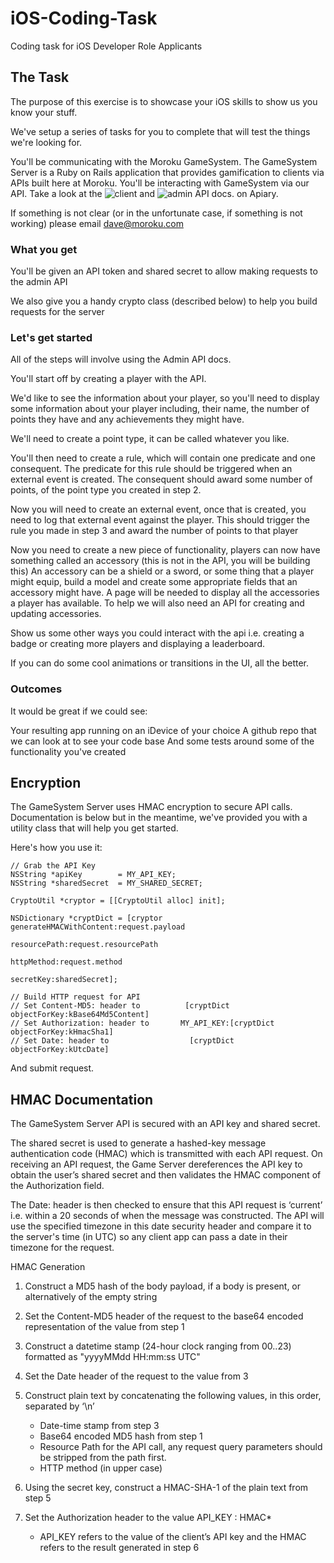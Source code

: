 # iOS-Coding-Task
Coding task for iOS Developer Role Applicants 


## The Task
The purpose of this exercise is to showcase your iOS skills to show us you know your stuff.

We've setup a series of tasks for you to complete that will test the things we're looking for.

You'll be communicating with the Moroku GameSystem. The GameSystem Server is a Ruby on Rails application that provides gamification to clients via APIs built here at Moroku. You'll be interacting with GameSystem via our API. Take a look at the ![client](http://docs.gamesystemclientapi.apiary.io/#) and ![admin](http://docs.gamesystemadminapi.apiary.io/#) API docs. on Apiary.

If something is not clear (or in the unfortunate case, if something is not working) please email dave@moroku.com

### What you get

You'll be given an API token and shared secret to allow making requests to the admin API

We also give you a handy crypto class (described below) to help you build requests for the server

### Let's get started

All of the steps will involve using the Admin API docs.

You'll start off by creating a player with the API.

We'd like to see the information about your player, so you'll need to display some information about your player including, their name, the number of points they have and any achievements they might have.

We'll need to create a point type, it can be called whatever you like.

You'll then need to create a rule, which will contain one predicate and one consequent. The predicate for this rule should be triggered when an external event is created. The consequent should award some number of points, of the point type you created in step 2.

Now you will need to create an external event, once that is created, you need to log that external event against the player. This should trigger the rule you made in step 3 and award the number of points to that player

Now you need to create a new piece of functionality, players can now have something called an accessory (this is not in the API, you will be building this) An accessory can be a shield or a sword, or some thing that a player might equip, build a model and create some appropriate fields that an accessory might have. A page will be needed to display all the accessories a player has available. To help we will also need an API for creating and updating accessories.

Show us some other ways you could interact with the api i.e. creating a badge or creating more players and displaying a leaderboard.

If you can do some cool animations or transitions in the UI, all the better.

### Outcomes

It would be great if we could see:

Your resulting app running on an iDevice of your choice
A github repo that we can look at to see your code base
And some tests around some of the functionality you've created


## Encryption

The GameSystem Server uses HMAC encryption to secure API calls.  Documentation is below but in the meantime, we've provided you with a utility class that will help you get started.


Here's how you use it:



	// Grab the API Key
    NSString *apiKey 		= MY_API_KEY;
    NSString *sharedSecret  = MY_SHARED_SECRET;
            
    CryptoUtil *cryptor = [[CryptoUtil alloc] init];
            
    NSDictionary *cryptDict = [cryptor generateHMACWithContent:request.payload
                                                  resourcePath:request.resourcePath
                                                    httpMethod:request.method
                                                     secretKey:sharedSecret];
            
	// Build HTTP request for API
	// Set Content-MD5: header to          [cryptDict objectForKey:kBase64Md5Content]
	// Set Authorization: header to    	  MY_API_KEY:[cryptDict objectForKey:kHmacSha1]
	// Set Date: header to 					[cryptDict objectForKey:kUtcDate]

And submit request.


## HMAC Documentation
The GameSystem Server API is secured with an API key and shared secret. 

The shared secret is used to generate a hashed-key message authentication code (HMAC) which is transmitted with each API request.  On receiving an API request, the Game Server dereferences the API key to obtain the user’s shared secret and then validates the HMAC component of the Authorization field.

The Date: header is then checked to ensure that this API request is ‘current’ i.e. within a 20 seconds of when the message was constructed. The API will use the specified timezone in this date security header and compare it to the server's time (in UTC) so any client app can pass a date in their timezone for the request.


HMAC Generation
1. Construct a MD5 hash of the body payload, if a body  is present, or alternatively of the empty string

2. Set the Content-MD5 header of the request to the base64 encoded representation of the value from step 1

3. Construct a datetime stamp (24-hour clock ranging from 00..23) formatted as "yyyyMMdd HH:mm:ss UTC"

4. Set the Date header of the request to the value from 3

5. Construct plain text by concatenating the following values, in this order, separated by ‘\n’
	* Date-time stamp from step 3
	* Base64 encoded MD5 hash from step 1
	* Resource Path for the API call, any request query parameters should be stripped from the path first. 
	* HTTP method (in upper case)
    
6.  Using the secret key, construct a HMAC-SHA-1 of the plain text from step 5
7.  Set the Authorization header to the value API_KEY : HMAC*


	* API_KEY refers to the value of the client’s API key and the HMAC refers to the  result generated in step 6